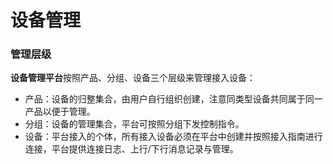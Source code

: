 # 设备管理

### 管理层级

**设备管理平台**按照产品、分组、设备三个层级来管理接入设备：
- 产品：设备的归整集合，由用户自行组织创建，注意同类型设备共同属于同一产品以便于管理。
- 分组：设备的管理集合，平台可按照分组下发控制指令。
- 设备：平台接入的个体，所有接入设备必须在平台中创建并按照接入指南进行连接，平台提供连接日志、上行/下行消息记录与管理。